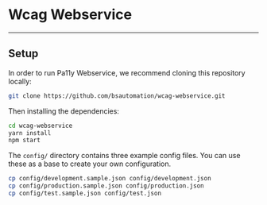 # Wcag Webservice
---

## Setup

In order to run Pa11y Webservice, we recommend cloning this repository locally:

```sh
git clone https://github.com/bsautomation/wcag-webservice.git
```

Then installing the dependencies:

```sh
cd wcag-webservice
yarn install
npm start
```

The `config/` directory contains three example config files. You can use these as a base to create your own configuration.

```sh
cp config/development.sample.json config/development.json
cp config/production.sample.json config/production.json
cp config/test.sample.json config/test.json
```

[info-license]: LICENSE
